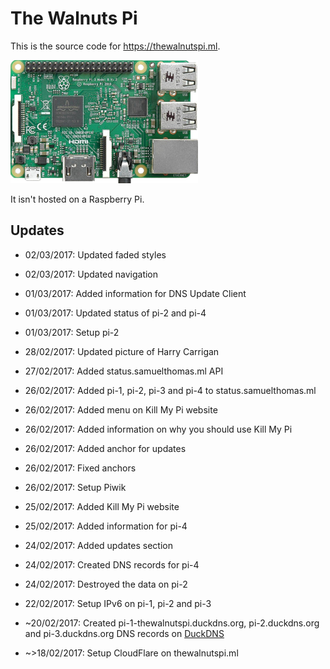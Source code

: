The Walnuts Pi
===

This is the source code for https://thewalnutspi.ml.

![Raspberry Pi 3 Model B](images/pi.png)

It isn't hosted on a Raspberry Pi.

Updates
---

- 02/03/2017: Updated faded styles
- 02/03/2017: Updated navigation

- 01/03/2017: Added information for DNS Update Client
- 01/03/2017: Updated status of pi-2 and pi-4
- 01/03/2017: Setup pi-2

- 28/02/2017: Updated picture of Harry Carrigan

- 27/02/2017: Added status.samuelthomas.ml API
- 26/02/2017: Added pi-1, pi-2, pi-3 and pi-4 to status.samuelthomas.ml
- 26/02/2017: Added menu on Kill My Pi website
- 26/02/2017: Added information on why you should use Kill My Pi
- 26/02/2017: Added anchor for updates
- 26/02/2017: Fixed anchors

- 26/02/2017: Setup Piwik

- 25/02/2017: Added Kill My Pi website
- 25/02/2017: Added information for pi-4

- 24/02/2017: Added updates section
- 24/02/2017: Created DNS records for pi-4
- 24/02/2017: Destroyed the data on pi-2

- 22/02/2017: Setup IPv6 on pi-1, pi-2 and pi-3
- ~20/02/2017: Created pi-1-thewalnutspi.duckdns.org, pi-2.duckdns.org and pi-3.duckdns.org DNS records on [DuckDNS](https://www.duckdns.org)
- ~>18/02/2017: Setup CloudFlare on thewalnutspi.ml
